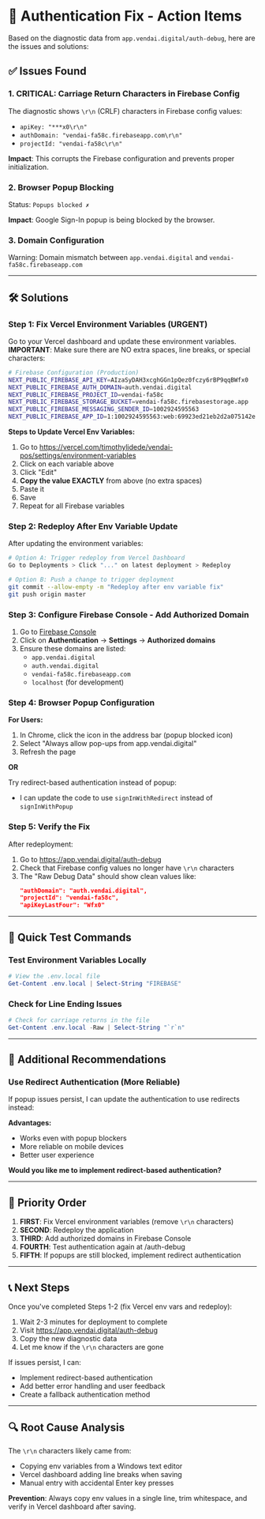 # 🔧 Authentication Fix - Action Items

Based on the diagnostic data from `app.vendai.digital/auth-debug`, here are the issues and solutions:

## ✅ Issues Found

### 1. **CRITICAL: Carriage Return Characters in Firebase Config** 
The diagnostic shows `\r\n` (CRLF) characters in Firebase config values:
- `apiKey: "***x0\r\n"`
- `authDomain: "vendai-fa58c.firebaseapp.com\r\n"`
- `projectId: "vendai-fa58c\r\n"`

**Impact**: This corrupts the Firebase configuration and prevents proper initialization.

### 2. **Browser Popup Blocking**
Status: `Popups blocked ✗`

**Impact**: Google Sign-In popup is being blocked by the browser.

### 3. **Domain Configuration**
Warning: Domain mismatch between `app.vendai.digital` and `vendai-fa58c.firebaseapp.com`

---

## 🛠️ Solutions

### Step 1: Fix Vercel Environment Variables (URGENT)

Go to your Vercel dashboard and update these environment variables. **IMPORTANT**: Make sure there are NO extra spaces, line breaks, or special characters:

```bash
# Firebase Configuration (Production)
NEXT_PUBLIC_FIREBASE_API_KEY=AIzaSyDAH3xcghGGn1pQez0fczy6rBP9qqBWfx0
NEXT_PUBLIC_FIREBASE_AUTH_DOMAIN=auth.vendai.digital
NEXT_PUBLIC_FIREBASE_PROJECT_ID=vendai-fa58c
NEXT_PUBLIC_FIREBASE_STORAGE_BUCKET=vendai-fa58c.firebasestorage.app
NEXT_PUBLIC_FIREBASE_MESSAGING_SENDER_ID=1002924595563
NEXT_PUBLIC_FIREBASE_APP_ID=1:1002924595563:web:69923ed21eb2d2a075142e
```

**Steps to Update Vercel Env Variables:**
1. Go to https://vercel.com/timothylidede/vendai-pos/settings/environment-variables
2. Click on each variable above
3. Click "Edit"
4. **Copy the value EXACTLY** from above (no extra spaces)
5. Paste it
6. Save
7. Repeat for all Firebase variables

### Step 2: Redeploy After Env Variable Update

After updating the environment variables:

```bash
# Option A: Trigger redeploy from Vercel Dashboard
Go to Deployments > Click "..." on latest deployment > Redeploy

# Option B: Push a change to trigger deployment
git commit --allow-empty -m "Redeploy after env variable fix"
git push origin master
```

### Step 3: Configure Firebase Console - Add Authorized Domain

1. Go to [Firebase Console](https://console.firebase.google.com/project/vendai-fa58c/authentication/settings)
2. Click on **Authentication** → **Settings** → **Authorized domains**
3. Ensure these domains are listed:
   - `app.vendai.digital`
   - `auth.vendai.digital`
   - `vendai-fa58c.firebaseapp.com`
   - `localhost` (for development)

### Step 4: Browser Popup Configuration

**For Users:**
1. In Chrome, click the icon in the address bar (popup blocked icon)
2. Select "Always allow pop-ups from app.vendai.digital"
3. Refresh the page

**OR**

Try redirect-based authentication instead of popup:
- I can update the code to use `signInWithRedirect` instead of `signInWithPopup`

### Step 5: Verify the Fix

After redeployment:
1. Go to https://app.vendai.digital/auth-debug
2. Check that Firebase config values no longer have `\r\n` characters
3. The "Raw Debug Data" should show clean values like:
   ```json
   "authDomain": "auth.vendai.digital",
   "projectId": "vendai-fa58c",
   "apiKeyLastFour": "Wfx0"
   ```

---

## 🧪 Quick Test Commands

### Test Environment Variables Locally
```powershell
# View the .env.local file
Get-Content .env.local | Select-String "FIREBASE"
```

### Check for Line Ending Issues
```powershell
# Check for carriage returns in the file
Get-Content .env.local -Raw | Select-String "`r`n"
```

---

## 📝 Additional Recommendations

### Use Redirect Authentication (More Reliable)

If popup issues persist, I can update the authentication to use redirects instead:

**Advantages:**
- Works even with popup blockers
- More reliable on mobile devices
- Better user experience

**Would you like me to implement redirect-based authentication?**

---

## 🚨 Priority Order

1. **FIRST**: Fix Vercel environment variables (remove `\r\n` characters)
2. **SECOND**: Redeploy the application
3. **THIRD**: Add authorized domains in Firebase Console
4. **FOURTH**: Test authentication again at /auth-debug
5. **FIFTH**: If popups are still blocked, implement redirect authentication

---

## 📞 Next Steps

Once you've completed Steps 1-2 (fix Vercel env vars and redeploy):

1. Wait 2-3 minutes for deployment to complete
2. Visit https://app.vendai.digital/auth-debug
3. Copy the new diagnostic data
4. Let me know if the `\r\n` characters are gone

If issues persist, I can:
- Implement redirect-based authentication
- Add better error handling and user feedback
- Create a fallback authentication method

---

## 🔍 Root Cause Analysis

The `\r\n` characters likely came from:
- Copying env variables from a Windows text editor
- Vercel dashboard adding line breaks when saving
- Manual entry with accidental Enter key presses

**Prevention**: Always copy env values in a single line, trim whitespace, and verify in Vercel dashboard after saving.
